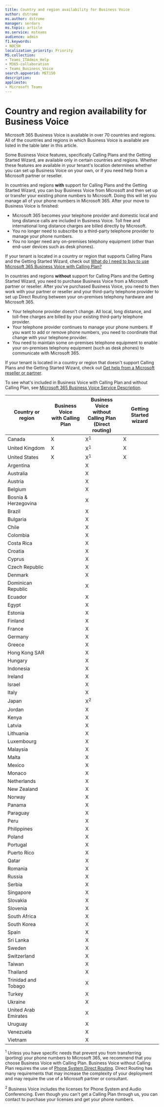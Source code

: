 ```yaml
---
title: Country and region availability for Business Voice
author: dstrome 
ms.author: dstrome
manager: serdars
ms.topic: article
ms.service: msteams
audience: admin
f1.keywords:
- NOCSH
localization_priority: Priority
MS.collection: 
- Teams_ITAdmin_Help
- M365-collaboration
- Teams_Business_Voice
search.appverid: MET150
description: 
appliesto: 
- Microsoft Teams
---
```


# Country and region availability for Business Voice

Microsoft 365 Business Voice is available in over 70 countries and regions. All of the countries and regions in which Business Voice is available are listed in the table later in this article.

Some Business Voice features, specifically Calling Plans and the Getting Started Wizard, are available only in certain countries and regions. Whether these features are available in your tenant's location determines whether you can set up Business Voice on your own, or if you need help from a Microsoft partner or reseller.

In countries and regions **with** support for Calling Plans and the Getting Started Wizard, you can buy Business Voice from Microsoft and then set up or transfer your existing phone numbers to Microsoft. Doing this will let you manage all of your phone numbers in Microsoft 365. After your move to Business Voice is finished:

- Microsoft 365 becomes your telephone provider and domestic local and long distance calls are included in Business Voice.  Toll free and international long distance charges are billed directly by Microsoft.
- You no longer need to subscribe to a third-party telephone provider to manage your phone numbers.
- You no longer need any on-premises telephony equipment (other than end-user devices such as desk phones).

If your tenant is located in a country or region that supports Calling Plans and the Getting Started Wizard, check out [What do I need to buy to use Microsoft 365 Business Voice with Calling Plan?](what-to-buy.md)

In countries and regions **without** support for Calling Plans and the Getting Started Wizard, you need to purchase Business Voice from a Microsoft partner or reseller. After you've purchased Business Voice, you need to then work with your partner or reseller and your third-party telephone provider to set up Direct Routing between your on-premises telephony hardware and Microsoft 365.

- Your telephone provider doesn't change. All local, long distance, and toll-free charges are billed by your existing third-party telephone provider.
- Your telephone provider continues to manage your phone numbers. If you want to add or remove phone numbers, you need to coordinate that change with your telephone provider.
- You need to maintain some on-premises telephone equipment to enable your on-premises telephony equipment (such as desk phones) to communicate with Microsoft 365.

If your tenant is located in a country or region that doesn't support Calling Plans and the Getting Started Wizard, check out [Get help from a Microsoft reseller or partner](reseller-partner-support.md).

To see what's included in Business Voice with Calling Plan and without Calling Plan, see [Microsoft 365 Business Voice Service Description](https://docs.microsoft.com/office365/servicedescriptions/microsoft-365-business-voice-service-description).


| Country or region    | Business Voice<br> with Calling Plan | Business Voice<br> without Calling Plan<br>(Direct routing) | Getting Started wizard |
|----------------------|--------------------------------------|-------------------------------------------------------------|------------------------|
| Canada               | X                                    | X<sup>1</sup>                                               | X                      |
| United Kingdom       | X                                    | X<sup>1</sup>                                               | X                      |
| United States        | X                                    | X<sup>1</sup>                                               | X                      |
| Argentina            |                                      | X                                                           |                        |
| Australia            |                                      | X                                                           |                        |
| Austria              |                                      | X                                                           |                        |
| Belgium              |                                      | X                                                           |                        |
| Bosnia & Herzegovina |                                      | X                                                           |                        |
| Brazil               |                                      | X                                                           |                        |
| Bulgaria             |                                      | X                                                           |                        |
| Chile                |                                      | X                                                           |                        |
| Colombia             |                                      | X                                                           |                        |
| Costa Rica           |                                      | X                                                           |                        |
| Croatia              |                                      | X                                                           |                        |
| Cyprus               |                                      | X                                                           |                        |
| Czech Republic       |                                      | X                                                           |                        |
| Denmark              |                                      | X                                                           |                        |
| Dominican Republic   |                                      | X                                                           |                        |
| Ecuador              |                                      | X                                                           |                        |
| Egypt                |                                      | X                                                           |                        |
| Estonia              |                                      | X                                                           |                        |
| Finland              |                                      | X                                                           |                        |
| France               |                                      | X                                                           |                        |
| Germany              |                                      | X                                                           |                        |
| Greece               |                                      | X                                                           |                        |
| Hong Kong SAR        |                                      | X                                                           |                        |
| Hungary              |                                      | X                                                           |                        |
| Indonesia            |                                      | X                                                           |                        |
| Ireland              |                                      | X                                                           |                        |
| Israel               |                                      | X                                                           |                        |
| Italy                |                                      | X                                                           |                        |
| Japan                |                                      | X<sup>2</sup>                                               |                        |
| Jordan               |                                      | X                                                           |                        |
| Kenya                |                                      | X                                                           |                        |
| Latvia               |                                      | X                                                           |                        |
| Lithuania            |                                      | X                                                           |                        |
| Luxembourg           |                                      | X                                                           |                        |
| Malaysia             |                                      | X                                                           |                        |
| Malta                |                                      | X                                                           |                        |
| Mexico               |                                      | X                                                           |                        |
| Monaco               |                                      | X                                                           |                        |
| Netherlands          |                                      | X                                                           |                        |
| New Zealand          |                                      | X                                                           |                        |
| Norway               |                                      | X                                                           |                        |
| Panama               |                                      | X                                                           |                        |
| Paraguay             |                                      | X                                                           |                        |
| Peru                 |                                      | X                                                           |                        |
| Philippines          |                                      | X                                                           |                        |
| Poland               |                                      | X                                                           |                        |
| Portugal             |                                      | X                                                           |                        |
| Puerto Rico          |                                      | X                                                           |                        |
| Qatar                |                                      | X                                                           |                        |
| Romania              |                                      | X                                                           |                        |
| Russia               |                                      | X                                                           |                        |
| Serbia               |                                      | X                                                           |                        |
| Singapore            |                                      | X                                                           |                        |
| Slovakia             |                                      | X                                                           |                        |
| Slovenia             |                                      | X                                                           |                        |
| South Africa         |                                      | X                                                           |                        |
| South Korea          |                                      | X                                                           |                        |
| Spain                |                                      | X                                                           |                        |
| Sri Lanka            |                                      | X                                                           |                        |
| Sweden               |                                      | X                                                           |                        |
| Switzerland          |                                      | X                                                           |                        |
| Taiwan               |                                      | X                                                           |                        |
| Thailand             |                                      | X                                                           |                        |
| Trinidad and Tobago  |                                      | X                                                           |                        |
| Turkey               |                                      | X                                                           |                        |
| Ukraine              |                                      | X                                                           |                        |
| United Arab Emirates |                                      | X                                                           |                        |
| Uruguay              |                                      | X                                                           |                        |
| Venezuela            |                                      | X                                                           |                        |
| Vietnam              |                                      | X                                                           |                        |

<sup>1</sup> Unless you have specific needs that prevent you from transferring (porting) your phone numbers to Microsoft 365, we recommend that you choose Business Voice with Calling Plan. Business Voice without Calling Plan requires the use of [Phone System Direct Routing](../direct-routing-landing-page.md). Direct Routing has many requirements that may increase the complexity of your deployment and may require the use of a Microsoft partner or consultant.

<sup>2</sup> Business Voice includes the licenses for Phone System and Audio Conferencing. Even though you can't get a Calling Plan through us, you can contact <Softbank> to purchase your licenses and get your phone numbers.
